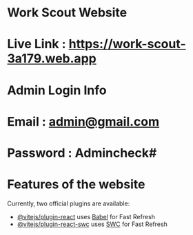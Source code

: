 # Work Scout Website
# Live Link : https://work-scout-3a179.web.app

# Admin Login Info
# Email : admin@gmail.com
# Password : Admincheck#

# Features of the website
  


Currently, two official plugins are available:

- [@vitejs/plugin-react](https://github.com/vitejs/vite-plugin-react/blob/main/packages/plugin-react/README.md) uses [Babel](https://babeljs.io/) for Fast Refresh
- [@vitejs/plugin-react-swc](https://github.com/vitejs/vite-plugin-react-swc) uses [SWC](https://swc.rs/) for Fast Refresh
